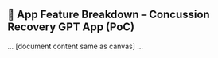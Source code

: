 ## 🔧 App Feature Breakdown – Concussion Recovery GPT App (PoC)

... [document content same as canvas] ...